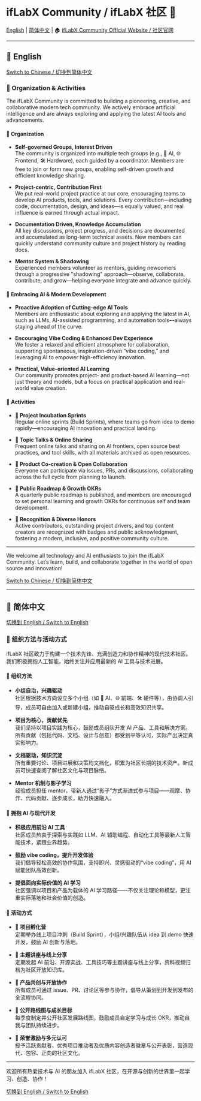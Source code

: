 # ifLabX Community / ifLabX 社区 🚀

[English](#-english) | [简体中文](#-简体中文) | 🏠 [ifLabX Community Official Website / 社区官网](https://www.iflabx.com)

---

## 📑 English

[Switch to Chinese / 切换到简体中文](#-简体中文)

### 🌱 Organization & Activities

The ifLabX Community is committed to building a pioneering, creative, and collaborative modern tech community. We actively embrace artificial intelligence and are always exploring and applying the latest AI tools and advancements.

#### 🧩 Organization

- **Self-governed Groups, Interest Driven**  
  The community is organized into multiple tech groups (e.g., 🤖 AI, 🌐 Frontend, 🛠️ Hardware), each guided by a coordinator. Members are free to join or form new groups, enabling self-driven growth and efficient knowledge sharing.

- **Project-centric, Contribution First**  
  We put real-world project practice at our core, encouraging teams to develop AI products, tools, and solutions. Every contribution—including code, documentation, design, and ideas—is equally valued, and real influence is earned through actual impact.

- **Documentation Driven, Knowledge Accumulation**  
  All key discussions, project progress, and decisions are documented and accumulated as long-term technical assets. New members can quickly understand community culture and project history by reading docs.

- **Mentor System & Shadowing**  
  Experienced members volunteer as mentors, guiding newcomers through a progressive "shadowing" approach—observe, collaborate, contribute, and grow—helping everyone integrate and advance quickly.

#### 🤖 Embracing AI & Modern Development

- **Proactive Adoption of Cutting-edge AI Tools**  
  Members are enthusiastic about exploring and applying the latest in AI, such as LLMs, AI-assisted programming, and automation tools—always staying ahead of the curve.

- **Encouraging Vibe Coding & Enhanced Dev Experience**  
  We foster a relaxed and efficient atmosphere for collaboration, supporting spontaneous, inspiration-driven “vibe coding,” and leveraging AI to empower high-efficiency innovation.

- **Practical, Value-oriented AI Learning**  
  Our community promotes project- and product-based AI learning—not just theory and models, but a focus on practical application and real-world value creation.

#### 🎯 Activities

- **🚀 Project Incubation Sprints**  
  Regular online sprints (Build Sprints), where teams go from idea to demo rapidly—encouraging AI innovation and practical landing.

- **🎤 Topic Talks & Online Sharing**  
  Frequent online talks and sharing on AI frontiers, open source best practices, and tool skills, with all materials archived as open resources.

- **🤝 Product Co-creation & Open Collaboration**  
  Everyone can participate via issues, PRs, and discussions, collaborating across the full cycle from planning to launch.

- **📌 Public Roadmap & Growth OKRs**  
  A quarterly public roadmap is published, and members are encouraged to set personal learning and growth OKRs for continuous self and team development.

- **🏅 Recognition & Diverse Honors**  
  Active contributors, outstanding project drivers, and top content creators are recognized with badges and public acknowledgment, fostering a modern, inclusive, and positive community culture.

---

We welcome all technology and AI enthusiasts to join the ifLabX Community. Let’s learn, build, and collaborate together in the world of open source and innovation!

[Switch to Chinese / 切换到简体中文](#-简体中文)

---

## 📑 简体中文

[切换到 English / Switch to English](#-english)

### 🌱 组织方法与活动方式

ifLabX 社区致力于构建一个技术先锋、充满创造力和协作精神的现代技术社区。我们积极拥抱人工智能，始终关注并应用最新的 AI 工具与技术进展。

#### 🧩 组织方法

- **小组自治，兴趣驱动**  
  社区根据技术方向设立多个小组（如 🤖 AI、🌐 前端、🛠️ 硬件等），由协调人引导，成员可自由加入或新建小组，推动自驱成长和高效知识共享。

- **项目为核心，贡献优先**  
  我们坚持以项目实践为核心，鼓励成员组队开发 AI 产品、工具和解决方案。所有贡献（包括代码、文档、设计与创意）都受到平等认可，实际产出决定真实影响力。

- **文档驱动，知识沉淀**  
  所有重要讨论、项目进展和决策均文档化，积累为社区长期的技术资产。新成员可快速查阅了解社区文化与项目脉络。

- **Mentor 机制与影子学习**  
  经验成员担任 mentor，带新人通过“影子”方式渐进式参与项目——观摩、协作、代码贡献、逐步成长，助力快速融入。

#### 🤖 拥抱 AI 与现代开发

- **积极应用前沿 AI 工具**  
  社区成员热衷于探索与实践如 LLM、AI 辅助编程、自动化工具等最新人工智能技术，紧跟业界趋势。

- **鼓励 vibe coding，提升开发体验**  
  我们倡导轻松高效的协作氛围，支持即兴、灵感驱动的“vibe coding”，用 AI 赋能团队高效创新。

- **提倡面向实际价值的 AI 学习**  
  社区强调以项目和产品为载体的 AI 学习路径——不仅关注理论和模型，更注重实际落地和社会价值的创造。

#### 🎯 活动方式

- **🚀 项目孵化营**  
  定期举办线上项目冲刺（Build Sprint），小组/兴趣队伍从 idea 到 demo 快速开发，鼓励 AI 创新与落地。

- **🎤 主题讲座与线上分享**  
  定期发起 AI 前沿、开源实战、工具技巧等主题讲座与线上分享，资料视频归档为社区开放知识库。

- **🤝 产品共创与开放协作**  
  所有成员可通过 issue、PR、讨论区等参与协作，倡导从策划到开发到发布的全流程协同。

- **📌 公开路线图与成长目标**  
  每季度制定并公开社区发展路线图，鼓励成员自定学习与成长 OKR，推动自我与团队持续进步。

- **🏅 荣誉激励与多元认可**  
  授予活跃贡献者、优秀项目推动者及优质内容创造者徽章与公开表彰，营造现代、包容、正向的社区文化。

---

欢迎所有热爱技术与 AI 的朋友加入 ifLabX 社区，在开源与创新的世界里一起学习、创造、协作！

[切换到 English / Switch to English](#-english)
